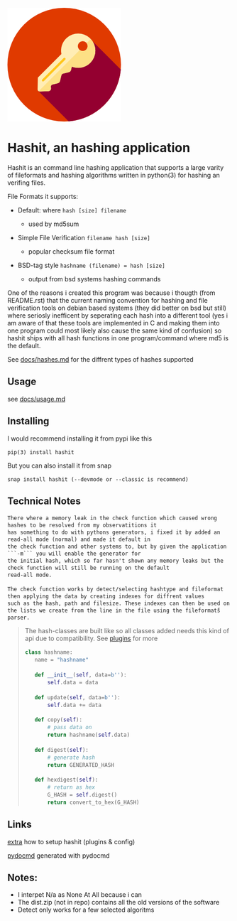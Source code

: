 [![](../icon.png)](https://pypi.org/project/hashit) 
# Hashit, an hashing application

Hashit is an command line hashing application that supports a large varity of fileformats and hashing algorithms
written in python(3) for hashing an verifing files.

File Formats it supports:

- Default: where ```hash [size] filename```
    * used by md5sum

- Simple File Verification ```filename hash [size]```
    * popular checksum file format

- BSD-tag style ```hashname (filename) = hash [size]```
    * output from bsd systems hashing commands

One of the reasons i created this program was because i thougth (from README.rst) that the current naming convention for
hashing and file verification tools on debian based systems (they did better on bsd but still) where seriosly inefficent
by seperating each hash into a different tool (yes i am aware of that these tools are implemented in C and making them into one program could most likely also cause the same kind of confusion) so hashit ships with all hash functions in one program/command where md5 is the default.

See [docs/hashes.md](hashes.md) for the diffrent types of hashes supported

## Usage
see [docs/usage.md](usage.md)


## Installing

I would recommend installing it from pypi like this
    
    pip(3) install hashit

But you can also install it from snap

    snap install hashit (--devmode or --classic is recommend)

## Technical Notes
```
There where a memory leak in the check function which caused wrong hashes to be resolved from my observatitions it
has something to do with pythons generators, i fixed it by added an read-all mode (normal) and made it default in 
the check function and other systems to, but by given the application ```-m``` you will enable the generator for
the initial hash, which so far hasn't shown any memory leaks but the check function will still be running on the default
read-all mode.

The check function works by detect/selecting hashtype and fileformat then applying the data by creating indexes for diffrent values
such as the hash, path and filesize. These indexes can then be used on the lists we create from the line in the file using the fileformats̈́
parser.
```

>
>  The hash-classes are built like so
>  all classes added needs this kind of
>  api due to compatibility. See [plugins](plugins.md) for more
> 
>```py
>class hashname:
>    name = "hashname"
>
>    def __init__(self, data=b''):
>        self.data = data
>    
>    def update(self, data=b''):
>        self.data += data
>
>    def copy(self):
>        # pass data on
>        return hashname(self.data)
>
>    def digest(self):
>        # generate hash
>        return GENERATED_HASH
>
>    def hexdigest(self):
>        # return as hex
>        G_HASH = self.digest()
>        return convert_to_hex(G_HASH)
>```

## Links
[extra](extra.md) how to setup hashit (plugins & config)

[pydocmd](pydoc.md) generated with pydocmd

## Notes:

- I interpet N/a as None At All because i can
- The dist.zip (not in repo) contains all the old versions of the software
- Detect only works for a few selected algoritms